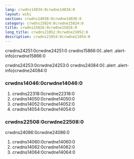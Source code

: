 ```yaml
---
lang: crwdns14034:0crwdne14034:0
layout: wiki
section: crwdns14038:0crwdne14038:0
category: crwdns15824:0crwdne15824:0
title: crwdns15826:0crwdne15826:0
long_title: crwdns21052:0crwdne21052:0
description: crwdns21054:0crwdne21054:0
---
```


crwdns24251:0crwdne24251:0
crwdns15866:0{:.alert .alert-info}crwdne15866:0

crwdns24253:0crwdne24253:0
crwdns24084:0{:.alert .alert-info}crwdne24084:0

### crwdns14046:0crwdne14046:0
1. crwdns22318:0crwdne22318:0
1. crwdns14050:0crwdne14050:0
1. crwdns14052:0crwdne14052:0
1. crwdns14054:0crwdne14054:0

### crwdns22508:0crwdne22508:0

crwdns24086:0crwdne24086:0

1. crwdns14060:0crwdne14060:0
1. crwdns14062:0crwdne14062:0
1. crwdns14064:0crwdne14064:0
